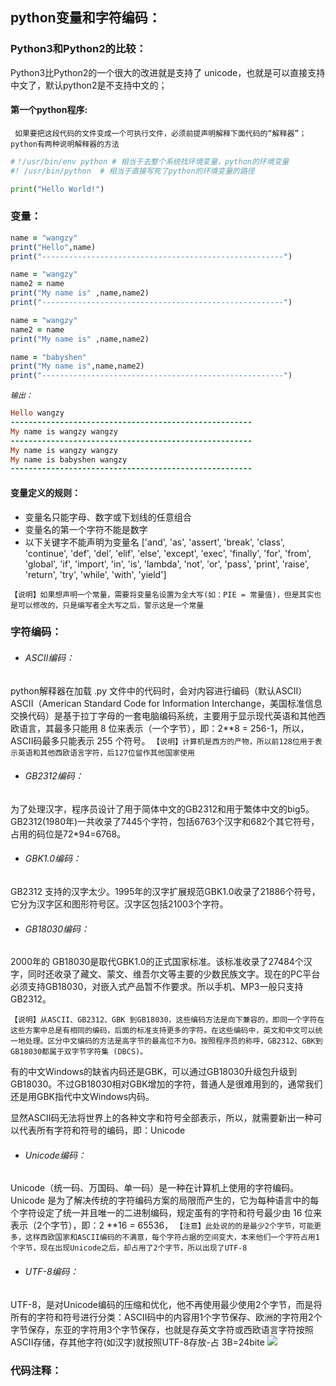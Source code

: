 ## python变量和字符编码：

### Python3和Python2的比较：   
Python3比Python2的一个很大的改进就是支持了 unicode，也就是可以直接支持中文了，默认python2是不支持中文的；

#### 第一个python程序:
` 如果要把这段代码的文件变成一个可执行文件，必须前提声明解释下面代码的“解释器”；python有两种说明解释器的方法`
```py
#！/usr/bin/env python # 相当于去整个系统找环境变量，python的环境变量
#! /usr/bin/python  # 相当于直接写死了python的环境变量的路径

print("Hello World!")
```

### 变量：
```ruby
name = "wangzy"
print("Hello",name)
print("------------------------------------------------------")

name = "wangzy"
name2 = name
print("My name is" ,name,name2)
print("------------------------------------------------------")

name = "wangzy"
name2 = name
print("My name is" ,name,name2)

name = "babyshen"
print("My name is",name,name2)
print("------------------------------------------------------")
```
*`输出：`*
```ruby
Hello wangzy
------------------------------------------------------
My name is wangzy wangzy
------------------------------------------------------
My name is wangzy wangzy
My name is babyshen wangzy
------------------------------------------------------
```
#### 变量定义的规则：
- 变量名只能字母、数字或下划线的任意组合
- 变量名的第一个字符不能是数字
- 以下关键字不能声明为变量名
['and', 'as', 'assert', 'break', 'class', 'continue', 'def', 'del', 'elif', 'else', 'except', 'exec', 'finally', 'for', 'from', 'global', 'if', 'import', 'in', 'is', 'lambda', 'not', 'or', 'pass', 'print', 'raise', 'return', 'try', 'while', 'with', 'yield']  


`【说明】如果想声明一个常量，需要将变量名设置为全大写(如：PIE = 常量值)，但是其实也是可以修改的，只是编写者全大写之后，警示这是一个常量`

### 字符编码：
- ###### ASCII编码：
python解释器在加载 .py 文件中的代码时，会对内容进行编码（默认ASCII）
ASCII（American Standard Code for Information Interchange，美国标准信息交换代码）是基于拉丁字母的一套电脑编码系统，主要用于显示现代英语和其他西欧语言，其最多只能用 8 位来表示（一个字节），即：2**8 = 256-1，所以，ASCII码最多只能表示 255 个符号。
`【说明】计算机是西方的产物，所以前128位用于表示英语和其他西欧语言字符，后127位留作其他国家使用`

- ###### GB2312编码：
为了处理汉字，程序员设计了用于简体中文的GB2312和用于繁体中文的big5。
GB2312(1980年)一共收录了7445个字符，包括6763个汉字和682个其它符号，占用的码位是72*94=6768。

- ###### GBK1.0编码：
GB2312 支持的汉字太少。1995年的汉字扩展规范GBK1.0收录了21886个符号，它分为汉字区和图形符号区。汉字区包括21003个字符。

- ###### GB18030编码：
2000年的 GB18030是取代GBK1.0的正式国家标准。该标准收录了27484个汉字，同时还收录了藏文、蒙文、维吾尔文等主要的少数民族文字。现在的PC平台必须支持GB18030，对嵌入式产品暂不作要求。所以手机、MP3一般只支持GB2312。

`【说明】从ASCII、GB2312、GBK 到GB18030，这些编码方法是向下兼容的，即同一个字符在这些方案中总是有相同的编码，后面的标准支持更多的字符。在这些编码中，英文和中文可以统一地处理。区分中文编码的方法是高字节的最高位不为0。按照程序员的称呼，GB2312、GBK到GB18030都属于双字节字符集 (DBCS)。`

有的中文Windows的缺省内码还是GBK，可以通过GB18030升级包升级到GB18030。不过GB18030相对GBK增加的字符，普通人是很难用到的，通常我们还是用GBK指代中文Windows内码。

显然ASCII码无法将世界上的各种文字和符号全部表示，所以，就需要新出一种可以代表所有字符和符号的编码，即：Unicode

- ######  Unicode编码：
Unicode（统一码、万国码、单一码）是一种在计算机上使用的字符编码。Unicode 是为了解决传统的字符编码方案的局限而产生的，它为每种语言中的每个字符设定了统一并且唯一的二进制编码，规定虽有的字符和符号最少由 16 位来表示（2个字节），即：2 **16 = 65536，
`【注意】此处说的的是最少2个字节，可能更多，这样西欧国家和ASCII编码的不满意，每个字符占据的空间变大，本来他们一个字符占用1个字节，现在出现Unicode之后，却占用了2个字节，所以出现了UTF-8`

- ######  UTF-8编码：
UTF-8，是对Unicode编码的压缩和优化，他不再使用最少使用2个字节，而是将所有的字符和符号进行分类：ASCII码中的内容用1个字节保存、欧洲的字符用2个字节保存，东亚的字符用3个字节保存，也就是存英文字符或西欧语言字符按照ASCII存储，存其他字符(如汉字)就按照UTF-8存放-占 3B=24bite
![](https://github.com/ZongYuWang/image/blob/master/python-asscii1.png)

### 代码注释：
